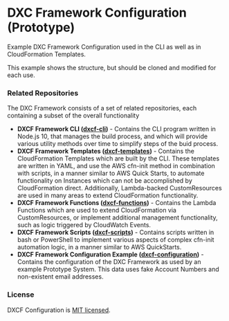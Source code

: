 # DXC Framework Configuration (Prototype)
Example DXC Framework Configuration used in the CLI as well as in CloudFormation Templates.

This example shows the structure, but should be cloned and modified for each use.

### Related Repositories
The DXC Framework consists of a set of related repositories, each containing a subset of the
overall functionality
- **DXCF Framework CLI ([dxcf-cli](https://github.com/dxctechnology/dxcf-cli))** - Contains the CLI
  program written in Node.js 10, that manages the build process, and which will provide various
  utility methods over time to simplify steps of the buid process.
- **DXCF Framework Templates ([dxcf-templates](https://github.com/dxctechnology/dxcf-templates))** -
  Contains the CloudFormation Templates which are built by the CLI. These templates are written in
  YAML, and use the AWS cfn-init method in combination with scripts, in a manner similar to AWS
  Quick Starts, to automate functionality on Instances which can not be accomplished by
  CloudFormation direct. Additionally, Lambda-backed CustomResources are used in many areas to
  extend CloudFormation functionality.
- **DXCF Framework Functions ([dxcf-functions](https://github.com/dxctechnology/dxcf-functions))** -
  Contains the Lambda Functions which are used to extend CloudFormation via CustomResources, or
  implement additional management functionality, such as logic triggered by CloudWatch Events.
- **DXCF Framework Scripts ([dxcf-scripts](https://github.com/dxctechnology/dxcf-scripts))** -
  Contains scripts written in bash or PowerShell to implement various aspects of complex cfn-init
  automation logic, in a manner similar to AWS QuickStarts.
- **DXCF Framework Configuration Example ([dxcf-configuration](https://github.com/dxctechnology/dxcf-configuration))** -
  Contains the configuration of the DXC Framework as used by an example Prototype System. This data uses fake Account Numbers and non-existent email addresses.

### License

DXCF Configuration is [MIT licensed](./LICENSE).
